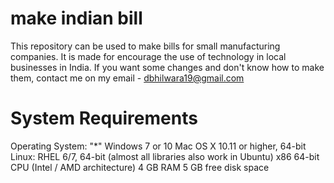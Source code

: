 # make indian bill

This repository can be used to make bills for small manufacturing companies. It is made for encourage the use of technology in local businesses in India. If you want some changes and don't know how to make them, contact me on my email - dbhilwara19@gmail.com

# System Requirements

Operating System:
"*" Windows 7 or 10
Mac OS X 10.11 or higher, 64-bit
Linux: RHEL 6/7, 64-bit (almost all libraries also work in Ubuntu)
x86 64-bit CPU (Intel / AMD architecture)
4 GB RAM
5 GB free disk space 